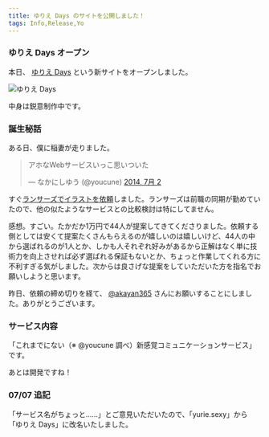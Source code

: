 ```yaml
---
title: ゆりえ Days のサイトを公開しました！
tags: Info,Release,Yo
---
```


### ゆりえ Days オープン

本日、 [ゆりえ Days](http://yurie.sexy/?utm_source=mono&utm_medium=article&utm_content=20140706_yurie-site-released) という新サイトをオープンしました。

![ゆりえ Days](imports/20140706_yurie-site-released.png)

中身は鋭意制作中です。

### 誕生秘話

ある日、僕に稲妻が走りました。

<blockquote class="twitter-tweet" lang="ja"><p>アホなWebサービスいっこ思いついた</p>&mdash; なかにしゆう (@youcune) <a href="https://twitter.com/youcune/statuses/484337264042856448">2014, 7月 2</a></blockquote>

すぐ[ランサーズでイラストを依頼](http://www.lancers.jp/work/detail/369753)しました。ランサーズは前職の同期が勤めていたので、他の似たようなサービスとの比較検討は特にしてません。

感想。すごい。たかだか1万円で44人が提案してきてくださりました。依頼する側としては安くて提案たくさんもらえるのが嬉しいのは嬉しいけど、44人の中から選ばれるのが1人とか、しかも人それぞれ好みがあるから正解はなく単に技術力を向上させれば必ず選ばれる保証もないとか、ちょっと作業してくれる方に不利すぎる気がしました。次からは良さげな提案をしていただいた方を指名でお願いしようと思います。

昨日、依頼の締め切りを経て、 [@akayan365](https://twitter.com/akayan365) さんにお願いすることにしました。ありがとうございます。

### サービス内容

「これまでにない（※ @youcune 調べ）新感覚コミュニケーションサービス」です。

あとは開発ですね！

### 07/07 追記

「サービス名がちょっと……」とご意見いただいたので、「yurie.sexy」から「ゆりえ Days」に改名いたしました。
